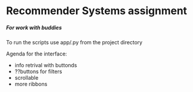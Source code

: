 # Recommender Systems assignment

##### For work with buddies 

To run the scripts use app/<name of the scrtipt>.py from the project directory

Agenda for the interface:
* info retrival with buttonds 
* ??buttons for filters
* scrollable 
* more ribbons
